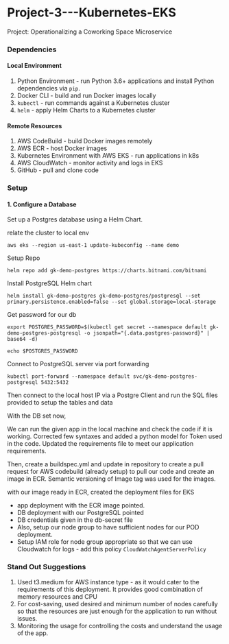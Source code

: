 # Project-3---Kubernetes-EKS
Project: Operationalizing a Coworking Space Microservice

### Dependencies
#### Local Environment
1. Python Environment - run Python 3.6+ applications and install Python dependencies via `pip`.
2. Docker CLI - build and run Docker images locally
3. `kubectl` - run commands against a Kubernetes cluster
4. `helm` - apply Helm Charts to a Kubernetes cluster

#### Remote Resources
1. AWS CodeBuild - build Docker images remotely
2. AWS ECR - host Docker images
3. Kubernetes Environment with AWS EKS - run applications in k8s
4. AWS CloudWatch - monitor activity and logs in EKS
5. GitHub - pull and clone code


### Setup
#### 1. Configure a Database
Set up a Postgres database using a Helm Chart.

relate the cluster to local env
```
aws eks --region us-east-1 update-kubeconfig --name demo
```
Setup Repo
```
helm repo add gk-demo-postgres https://charts.bitnami.com/bitnami
```
Install PostgreSQL Helm chart
```
helm install gk-demo-postgres gk-demo-postgres/postgresql --set primary.persistence.enabled=false --set global.storage=local-storage
```
Get password for our db
```
export POSTGRES_PASSWORD=$(kubectl get secret --namespace default gk-demo-postgres-postgresql -o jsonpath="{.data.postgres-password}" | base64 -d)

echo $POSTGRES_PASSWORD
```

Connect to PostgreSQL server via port forwarding
```
kubectl port-forward --namespace default svc/gk-demo-postgres-postgresql 5432:5432
```

Then connect to the local host IP via a Postgre Client and run the SQL files provided to setup the tables and data

With the DB set now, 

We can run the given app in the local machine and check the code if it is working. Corrected few syntaxes and added a python model for Token used in the code. 
Updated the requirements file to meet our application requirements.

Then, create a buildspec.yml and update in repository to create a pull request for AWS codebuild (already setup) to pull our code and create an image in ECR. Semantic versioning of Image tag was used for the images. 

with our image ready in ECR, created the deployment files for EKS 
  - app deployment with the ECR image pointed.
  - DB deployment with our PostgreSQL pointed
  - DB credentials given in the db-secret file
  - Also, setup our node group to have sufficient nodes for our POD deployment. 
  - Setup IAM role for node group appropriate so that we can use Cloudwatch for logs - add this policy `CloudWatchAgentServerPolicy`

### Stand Out Suggestions
1.  Used t3.medium for AWS instance type - as it would cater to the requirements of this deployment. It provides good combination of memory resources and CPU
2.  For cost-saving, used desired and minimum number of nodes carefully so that the resources are just enough for the application to run without issues.
3.  Monitoring the usage for controlling the costs and understand the usage of the app.






